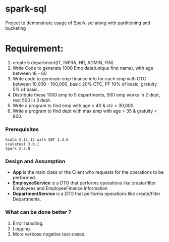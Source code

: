 # spark-sql
Project to demonstrate usage of Spark-sql along with partitioning and bucketing

# Requirement:

1) create 5 department(IT, INFRA, HR, ADMIN, FIN)
2) Write Code to generate 1000 Emp data(unique first name), with age between 18 - 60
3) Write code to generate emp finance info for each emp with CTC between 10,000 - 100,000, basic 20% CTC, PF 10% of basic, gratuity 5% of basic.
4) Distribute these 1000 emp to 5 departments, 500 emp works in 2 dept, rest 500 in 3 dept.
5) Write a program to find emp with age > 40 & ctc > 30,000.
6) Write a program to find dept with max emp with age > 35 & gratuity < 800.

### Prerequisites

```
Scala 2.11.12 with SBT 1.3.6
scalatest 3.0.1
Spark 2.3.0
```

### Design and Assumption
* **App** is the main class or the Client who requests for the operations to be performed.
* **EmployeeService** is a DTO that performs operations like create/filter Employees and EmployeeFinance information
* **DepartmentService** is a DTO that performs operations like create/filter Departments.

### What can be done better ?
1) Error handling.
2) Logging.
3) More verbose negative test-cases.